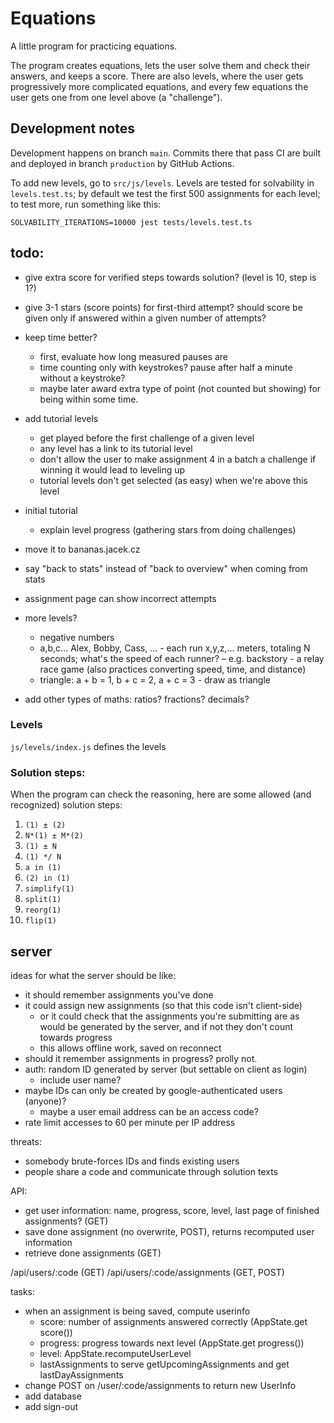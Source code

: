 # Equations

A little program for practicing equations.

The program creates equations, lets the user solve them and check their answers, and keeps a score. There are also levels, where the user gets progressively more complicated equations, and every few equations the user gets one from one level above (a "challenge").

## Development notes

Development happens on branch `main`. Commits there that pass CI are built and deployed in branch `production` by GitHub Actions.

To add new levels, go to `src/js/levels`. Levels are tested for solvability in `levels.test.ts`; by default we test the first 500 assignments for each level; to test more, run something like this:

```
SOLVABILITY_ITERATIONS=10000 jest tests/levels.test.ts
```



## todo:

- give extra score for verified steps towards solution? (level is 10, step is 1?)
- give 3-1 stars (score points) for first-third attempt? should score be given only if answered within a given number of attempts?

- keep time better?
  - first, evaluate how long measured pauses are
  - time counting only with keystrokes? pause after half a minute without a keystroke?
  - maybe later award extra type of point (not counted but showing) for being within some time.

- add tutorial levels
  - get played before the first challenge of a given level
  - any level has a link to its tutorial level
  - don't allow the user to make assignment 4 in a batch a challenge if winning it would lead to leveling up
  - tutorial levels don't get selected (as easy) when we're above this level
- initial tutorial
  - explain level progress (gathering stars from doing challenges)

- move it to bananas.jacek.cz

- say "back to stats" instead of "back to overview" when coming from stats
- assignment page can show incorrect attempts

- more levels?
  - negative numbers
  - a,b,c...  Alex, Bobby, Cass, ... - each run x,y,z,... meters, totaling N seconds; what's the speed of each runner? – e.g. backstory - a relay race game  (also practices converting speed, time, and distance)
  - triangle: a + b = 1, b + c = 2, a + c = 3  - draw as triangle


- add other types of maths: ratios? fractions? decimals?


### Levels

`js/levels/index.js` defines the levels


### Solution steps:

When the program can check the reasoning, here are some allowed (and recognized) solution steps:

1. `(1) ± (2)`
1. `N*(1) ± M*(2)`
1. `(1) ± N`
1. `(1) */ N`
1. `a in (1)`
1. `(2) in (1)`
1. `simplify(1)`
1. `split(1)`
1. `reorg(1)`
1. `flip(1)`

## server

ideas for what the server should be like:

- it should remember assignments you've done
- it could assign new assignments (so that this code isn't client-side)
  - or it could check that the assignments you're submitting are as would be generated by the server, and if not they don't count towards progress
  - this allows offline work, saved on reconnect
- should it remember assignments in progress? prolly not.
- auth: random ID generated by server (but settable on client as login)
  - include user name?
- maybe IDs can only be created by google-authenticated users (anyone)?
  - maybe a user email address can be an access code?
- rate limit accesses to 60 per minute per IP address

threats:

- somebody brute-forces IDs and finds existing users
- people share a code and communicate through solution texts

API:

- get user information: name, progress, score, level, last page of finished assignments? (GET)
- save done assignment (no overwrite, POST), returns recomputed user information
- retrieve done assignments (GET)

/api/users/:code (GET)
/api/users/:code/assignments (GET, POST)

tasks:

- when an assignment is being saved, compute userinfo
  - score: number of assignments answered correctly (AppState.get score())
  - progress: progress towards next level (AppState.get progress())
  - level: AppState.recomputeUserLevel
  - lastAssignments to serve getUpcomingAssignments and get lastDayAssignments
- change POST on /user/:code/assignments to return new UserInfo
- add database
- add sign-out

